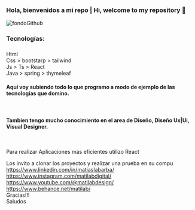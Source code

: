 ### Hola, bienvenidos a mi repo | Hi, welcome to my repository 👋

![fondoGithub](https://user-images.githubusercontent.com/81089218/206312961-04798610-bee6-4f82-863f-576faf147523.jpg)

<h3>Tecnologías:</h3>
<h3></h3>


Html </br>
Css > bootstarp > tailwind </br>
Js > Ts > React </br>
Java > spring > thymeleaf </br>

<h4>Aqui voy subiendo todo lo que programo a modo de ejemplo de las tecnologías que domino.</h4> </br>
<h4>Tambien tengo mucho conocimiento en el area de Diseño, Diseño Ux|Ui, Visual Designer.</h4> </br>


Para realizar Aplicaciones más eficientes utilizo React


Los invito a clonar los proyectos y realizar una prueba en su compu </br>
https://www.linkedin.com/in/matiaslabarba/ </br>
https://www.instagram.com/matilabdigital/ </br>
https://www.youtube.com/@matilabdesign/ </br>
https://www.behance.net/matilab/ </br>
Gracias!!! </br>
Saludos

